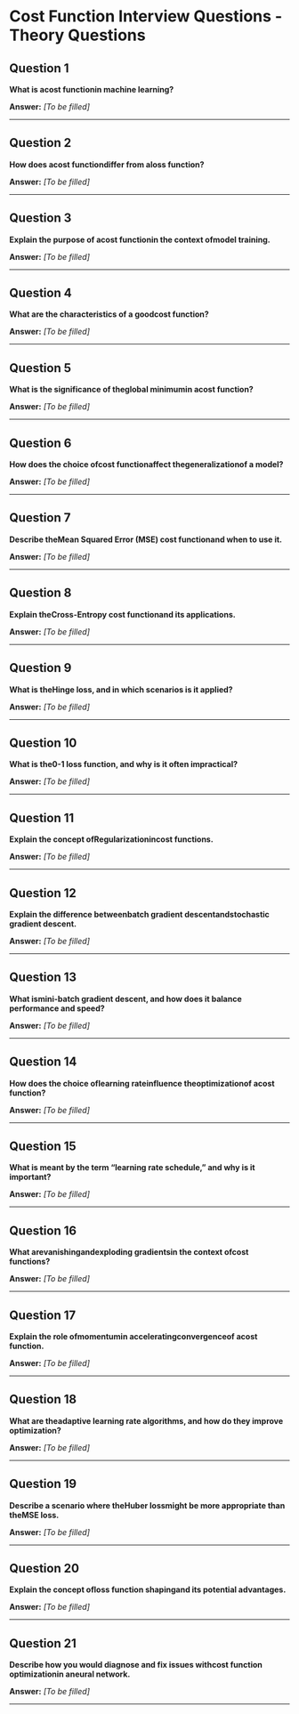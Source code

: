# Cost Function Interview Questions - Theory Questions

## Question 1

**What is acost functionin machine learning?**

**Answer:** _[To be filled]_

---

## Question 2

**How does acost functiondiffer from aloss function?**

**Answer:** _[To be filled]_

---

## Question 3

**Explain the purpose of acost functionin the context ofmodel training.**

**Answer:** _[To be filled]_

---

## Question 4

**What are the characteristics of a goodcost function?**

**Answer:** _[To be filled]_

---

## Question 5

**What is the significance of theglobal minimumin acost function?**

**Answer:** _[To be filled]_

---

## Question 6

**How does the choice ofcost functionaffect thegeneralizationof a model?**

**Answer:** _[To be filled]_

---

## Question 7

**Describe theMean Squared Error (MSE) cost functionand when to use it.**

**Answer:** _[To be filled]_

---

## Question 8

**Explain theCross-Entropy cost functionand its applications.**

**Answer:** _[To be filled]_

---

## Question 9

**What is theHinge loss, and in which scenarios is it applied?**

**Answer:** _[To be filled]_

---

## Question 10

**What is the0-1 loss function, and why is it often impractical?**

**Answer:** _[To be filled]_

---

## Question 11

**Explain the concept ofRegularizationincost functions.**

**Answer:** _[To be filled]_

---

## Question 12

**Explain the difference betweenbatch gradient descentandstochastic gradient descent.**

**Answer:** _[To be filled]_

---

## Question 13

**What ismini-batch gradient descent, and how does it balance performance and speed?**

**Answer:** _[To be filled]_

---

## Question 14

**How does the choice oflearning rateinfluence theoptimizationof acost function?**

**Answer:** _[To be filled]_

---

## Question 15

**What is meant by the term “learning rate schedule,” and why is it important?**

**Answer:** _[To be filled]_

---

## Question 16

**What arevanishingandexploding gradientsin the context ofcost functions?**

**Answer:** _[To be filled]_

---

## Question 17

**Explain the role ofmomentumin acceleratingconvergenceof acost function.**

**Answer:** _[To be filled]_

---

## Question 18

**What are theadaptive learning rate algorithms, and how do they improve optimization?**

**Answer:** _[To be filled]_

---

## Question 19

**Describe a scenario where theHuber lossmight be more appropriate than theMSE loss.**

**Answer:** _[To be filled]_

---

## Question 20

**Explain the concept ofloss function shapingand its potential advantages.**

**Answer:** _[To be filled]_

---

## Question 21

**Describe how you would diagnose and fix issues withcost function optimizationin aneural network.**

**Answer:** _[To be filled]_

---

